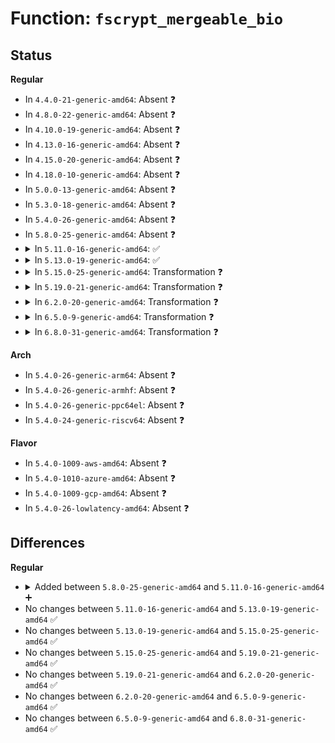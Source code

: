 # Function: <code>fscrypt_mergeable_bio</code>

## Status
<b>Regular</b>
<ul>
<li>
In <code>4.4.0-21-generic-amd64</code>: Absent ❓
</li>
<li>
In <code>4.8.0-22-generic-amd64</code>: Absent ❓
</li>
<li>
In <code>4.10.0-19-generic-amd64</code>: Absent ❓
</li>
<li>
In <code>4.13.0-16-generic-amd64</code>: Absent ❓
</li>
<li>
In <code>4.15.0-20-generic-amd64</code>: Absent ❓
</li>
<li>
In <code>4.18.0-10-generic-amd64</code>: Absent ❓
</li>
<li>
In <code>5.0.0-13-generic-amd64</code>: Absent ❓
</li>
<li>
In <code>5.3.0-18-generic-amd64</code>: Absent ❓
</li>
<li>
In <code>5.4.0-26-generic-amd64</code>: Absent ❓
</li>
<li>
In <code>5.8.0-25-generic-amd64</code>: Absent ❓
</li>
<li>
<details>
<summary>In <code>5.11.0-16-generic-amd64</code>: ✅</summary>

```c
bool fscrypt_mergeable_bio(struct bio * bio, const struct inode * inode, u64 next_lblk)
```

```json
{
  "name": "fscrypt_mergeable_bio",
  "collision_type": "Unique Global",
  "inline_type": "No",
  "funcs": [
    {
      "addr": 18446744071582675536,
      "name": "fscrypt_mergeable_bio",
      "external": true,
      "loc": "fs/crypto/inline_crypt.c:320",
      "file": "fs/crypto/inline_crypt.c",
      "inline": "seen, unknown",
      "caller_inline": [],
      "caller_func": [
        "fs/crypto/bio.c:fscrypt_zeroout_range_inline_crypt",
        "fs/crypto/inline_crypt.c:fscrypt_mergeable_bio_bh",
        "fs/ext4/readpage.c:ext4_mpage_readpages"
      ]
    }
  ],
  "symbols": [
    {
      "addr": 18446744071582675536,
      "name": "fscrypt_mergeable_bio",
      "section": ".text",
      "bind": "STB_GLOBAL",
      "size": 182
    }
  ]
}
```
</details>
</li>
<li>
<details>
<summary>In <code>5.13.0-19-generic-amd64</code>: ✅</summary>

```c
bool fscrypt_mergeable_bio(struct bio * bio, const struct inode * inode, u64 next_lblk)
```

```json
{
  "name": "fscrypt_mergeable_bio",
  "collision_type": "Unique Global",
  "inline_type": "No",
  "funcs": [
    {
      "addr": 18446744071582704304,
      "name": "fscrypt_mergeable_bio",
      "external": true,
      "loc": "fs/crypto/inline_crypt.c:320",
      "file": "fs/crypto/inline_crypt.c",
      "inline": "seen, unknown",
      "caller_inline": [],
      "caller_func": [
        "fs/crypto/bio.c:fscrypt_zeroout_range_inline_crypt",
        "fs/crypto/inline_crypt.c:fscrypt_mergeable_bio_bh",
        "fs/ext4/readpage.c:ext4_mpage_readpages"
      ]
    }
  ],
  "symbols": [
    {
      "addr": 18446744071582704304,
      "name": "fscrypt_mergeable_bio",
      "section": ".text",
      "bind": "STB_GLOBAL",
      "size": 176
    }
  ]
}
```
</details>
</li>
<li>
<details>
<summary>In <code>5.15.0-25-generic-amd64</code>: Transformation ❓</summary>

```c
bool fscrypt_mergeable_bio(struct bio * bio, const struct inode * inode, u64 next_lblk)
```

```json
{
  "name": "fscrypt_mergeable_bio",
  "collision_type": "Unique Global",
  "inline_type": "No",
  "funcs": [
    {
      "addr": 0,
      "name": "fscrypt_mergeable_bio",
      "external": true,
      "loc": "fs/crypto/inline_crypt.c:320",
      "file": "fs/crypto/inline_crypt.c",
      "inline": "seen, unknown",
      "caller_inline": [],
      "caller_func": [
        "fs/crypto/bio.c:fscrypt_zeroout_range_inline_crypt",
        "fs/crypto/inline_crypt.c:fscrypt_mergeable_bio_bh",
        "fs/ext4/readpage.c:ext4_mpage_readpages"
      ]
    }
  ],
  "symbols": [
    {
      "addr": 18446744071592241943,
      "name": "fscrypt_mergeable_bio.cold",
      "section": ".text",
      "bind": "STB_LOCAL",
      "size": 27
    },
    {
      "addr": 18446744071583031088,
      "name": "fscrypt_mergeable_bio",
      "section": ".text",
      "bind": "STB_GLOBAL",
      "size": 205
    }
  ]
}
```
</details>
</li>
<li>
<details>
<summary>In <code>5.19.0-21-generic-amd64</code>: Transformation ❓</summary>

```c
bool fscrypt_mergeable_bio(struct bio * bio, const struct inode * inode, u64 next_lblk)
```

```json
{
  "name": "fscrypt_mergeable_bio",
  "collision_type": "Unique Global",
  "inline_type": "No",
  "funcs": [
    {
      "addr": 0,
      "name": "fscrypt_mergeable_bio",
      "external": true,
      "loc": "fs/crypto/inline_crypt.c:356",
      "file": "fs/crypto/inline_crypt.c",
      "inline": "seen, unknown",
      "caller_inline": [],
      "caller_func": [
        "fs/crypto/bio.c:fscrypt_zeroout_range_inline_crypt",
        "fs/crypto/inline_crypt.c:fscrypt_mergeable_bio_bh",
        "fs/ext4/readpage.c:ext4_mpage_readpages"
      ]
    }
  ],
  "symbols": [
    {
      "addr": 18446744071594020950,
      "name": "fscrypt_mergeable_bio.cold",
      "section": ".text",
      "bind": "STB_LOCAL",
      "size": 21
    },
    {
      "addr": 18446744071583504656,
      "name": "fscrypt_mergeable_bio",
      "section": ".text",
      "bind": "STB_GLOBAL",
      "size": 249
    }
  ]
}
```
</details>
</li>
<li>
<details>
<summary>In <code>6.2.0-20-generic-amd64</code>: Transformation ❓</summary>

```c
bool fscrypt_mergeable_bio(struct bio * bio, const struct inode * inode, u64 next_lblk)
```

```json
{
  "name": "fscrypt_mergeable_bio",
  "collision_type": "Unique Global",
  "inline_type": "No",
  "funcs": [
    {
      "addr": 0,
      "name": "fscrypt_mergeable_bio",
      "external": true,
      "loc": "fs/crypto/inline_crypt.c:347",
      "file": "fs/crypto/inline_crypt.c",
      "inline": "seen, unknown",
      "caller_inline": [],
      "caller_func": [
        "fs/crypto/bio.c:fscrypt_zeroout_range_inline_crypt",
        "fs/crypto/inline_crypt.c:fscrypt_mergeable_bio_bh",
        "fs/ext4/readpage.c:ext4_mpage_readpages"
      ]
    }
  ],
  "symbols": [
    {
      "addr": 18446744071596058929,
      "name": "fscrypt_mergeable_bio.cold",
      "section": ".text",
      "bind": "STB_LOCAL",
      "size": 21
    },
    {
      "addr": 18446744071584101600,
      "name": "fscrypt_mergeable_bio",
      "section": ".text",
      "bind": "STB_GLOBAL",
      "size": 249
    }
  ]
}
```
</details>
</li>
<li>
<details>
<summary>In <code>6.5.0-9-generic-amd64</code>: Transformation ❓</summary>

```c
bool fscrypt_mergeable_bio(struct bio * bio, const struct inode * inode, u64 next_lblk)
```

```json
{
  "name": "fscrypt_mergeable_bio",
  "collision_type": "Unique Global",
  "inline_type": "No",
  "funcs": [
    {
      "addr": 0,
      "name": "fscrypt_mergeable_bio",
      "external": true,
      "loc": "fs/crypto/inline_crypt.c:347",
      "file": "fs/crypto/inline_crypt.c",
      "inline": "seen, unknown",
      "caller_inline": [],
      "caller_func": [
        "fs/crypto/bio.c:fscrypt_zeroout_range_inline_crypt",
        "fs/crypto/inline_crypt.c:fscrypt_mergeable_bio_bh",
        "fs/ext4/readpage.c:ext4_mpage_readpages"
      ]
    }
  ],
  "symbols": [
    {
      "addr": 18446744071596582770,
      "name": "fscrypt_mergeable_bio.cold",
      "section": ".text",
      "bind": "STB_LOCAL",
      "size": 21
    },
    {
      "addr": 18446744071584329104,
      "name": "fscrypt_mergeable_bio",
      "section": ".text",
      "bind": "STB_GLOBAL",
      "size": 249
    }
  ]
}
```
</details>
</li>
<li>
<details>
<summary>In <code>6.8.0-31-generic-amd64</code>: Transformation ❓</summary>

```c
bool fscrypt_mergeable_bio(struct bio * bio, const struct inode * inode, u64 next_lblk)
```

```json
{
  "name": "fscrypt_mergeable_bio",
  "collision_type": "Unique Global",
  "inline_type": "No",
  "funcs": [
    {
      "addr": 0,
      "name": "fscrypt_mergeable_bio",
      "external": true,
      "loc": "fs/crypto/inline_crypt.c:349",
      "file": "fs/crypto/inline_crypt.c",
      "inline": "seen, unknown",
      "caller_inline": [],
      "caller_func": [
        "fs/crypto/bio.c:fscrypt_zeroout_range_inline_crypt",
        "fs/crypto/inline_crypt.c:fscrypt_mergeable_bio_bh",
        "fs/ext4/readpage.c:ext4_mpage_readpages"
      ]
    }
  ],
  "symbols": [
    {
      "addr": 18446744071597487164,
      "name": "fscrypt_mergeable_bio.cold",
      "section": ".text",
      "bind": "STB_LOCAL",
      "size": 21
    },
    {
      "addr": 18446744071584546992,
      "name": "fscrypt_mergeable_bio",
      "section": ".text",
      "bind": "STB_GLOBAL",
      "size": 249
    }
  ]
}
```
</details>
</li>
</ul>
<b>Arch</b>
<ul>
<li>
In <code>5.4.0-26-generic-arm64</code>: Absent ❓
</li>
<li>
In <code>5.4.0-26-generic-armhf</code>: Absent ❓
</li>
<li>
In <code>5.4.0-26-generic-ppc64el</code>: Absent ❓
</li>
<li>
In <code>5.4.0-24-generic-riscv64</code>: Absent ❓
</li>
</ul>
<b>Flavor</b>
<ul>
<li>
In <code>5.4.0-1009-aws-amd64</code>: Absent ❓
</li>
<li>
In <code>5.4.0-1010-azure-amd64</code>: Absent ❓
</li>
<li>
In <code>5.4.0-1009-gcp-amd64</code>: Absent ❓
</li>
<li>
In <code>5.4.0-26-lowlatency-amd64</code>: Absent ❓
</li>
</ul>

## Differences
<b>Regular</b>
<ul>
<li>
<details>
<summary>Added between <code>5.8.0-25-generic-amd64</code> and <code>5.11.0-16-generic-amd64</code> ➕</summary>

```c
bool fscrypt_mergeable_bio(struct bio * bio, const struct inode * inode, u64 next_lblk)
```
</details>
</li>
<li>
No changes between <code>5.11.0-16-generic-amd64</code> and <code>5.13.0-19-generic-amd64</code> ✅
</li>
<li>
No changes between <code>5.13.0-19-generic-amd64</code> and <code>5.15.0-25-generic-amd64</code> ✅
</li>
<li>
No changes between <code>5.15.0-25-generic-amd64</code> and <code>5.19.0-21-generic-amd64</code> ✅
</li>
<li>
No changes between <code>5.19.0-21-generic-amd64</code> and <code>6.2.0-20-generic-amd64</code> ✅
</li>
<li>
No changes between <code>6.2.0-20-generic-amd64</code> and <code>6.5.0-9-generic-amd64</code> ✅
</li>
<li>
No changes between <code>6.5.0-9-generic-amd64</code> and <code>6.8.0-31-generic-amd64</code> ✅
</li>
</ul>
